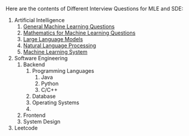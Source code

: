 Here are the contents of Different Interview Questions for MLE and SDE:

1. Artificial Intelligence
   1. [General Machine Learning Questions](https://github.com/ericyang1029/MyInterView/blob/master/AL_ML/MLGeneral.md)
   2. [Mathematics for Machine Learning Questions](https://github.com/ericyang1029/MyInterView/blob/master/AL_ML/MathInML.md)
   3. [Large Language Models](https://github.com/ericyang1029/MyInterView/blob/master/AL_ML/LLMGeneral.md)
   4. [Natural Language Processing](https://github.com/ericyang1029/MyInterView/blob/master/NLP.md)
   5. [Machine Learning System](https://github.com/ericyang1029/MyInterView/blob/master/AL_ML/MLSys.md)
2. Software Engineering
   1. Backend
      1. Programming Languages
         1. Java
         2. Python
         3. C/C++
      2. Database
      3. Operating Systems
      4. 
    2. Frontend
    3. System Design
 3. Leetcode